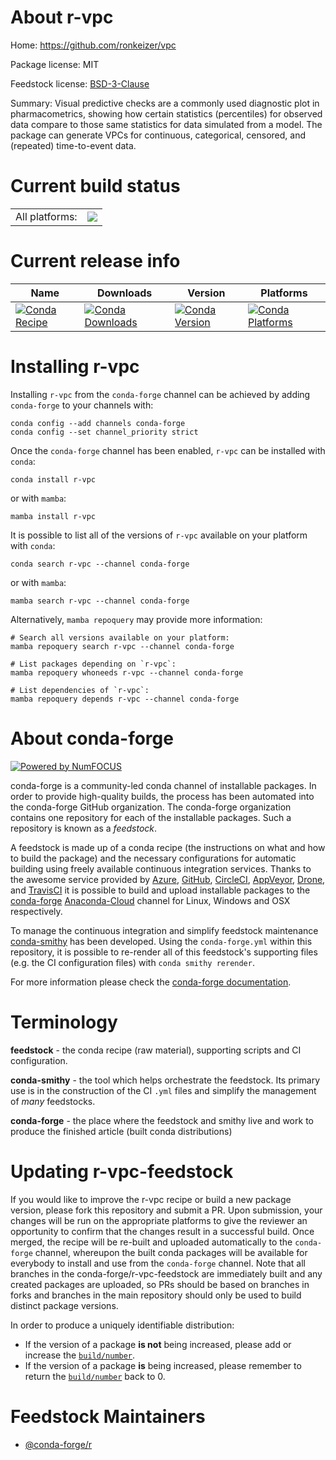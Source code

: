 About r-vpc
===========

Home: https://github.com/ronkeizer/vpc

Package license: MIT

Feedstock license: [BSD-3-Clause](https://github.com/conda-forge/r-vpc-feedstock/blob/main/LICENSE.txt)

Summary: Visual predictive checks are a commonly used diagnostic plot in pharmacometrics, showing how certain statistics (percentiles) for observed data compare to those same statistics for data simulated from a model. The package can generate VPCs for continuous, categorical, censored, and (repeated) time-to-event data.

Current build status
====================


<table><tr><td>All platforms:</td>
    <td>
      <a href="https://dev.azure.com/conda-forge/feedstock-builds/_build/latest?definitionId=8563&branchName=main">
        <img src="https://dev.azure.com/conda-forge/feedstock-builds/_apis/build/status/r-vpc-feedstock?branchName=main">
      </a>
    </td>
  </tr>
</table>

Current release info
====================

| Name | Downloads | Version | Platforms |
| --- | --- | --- | --- |
| [![Conda Recipe](https://img.shields.io/badge/recipe-r--vpc-green.svg)](https://anaconda.org/conda-forge/r-vpc) | [![Conda Downloads](https://img.shields.io/conda/dn/conda-forge/r-vpc.svg)](https://anaconda.org/conda-forge/r-vpc) | [![Conda Version](https://img.shields.io/conda/vn/conda-forge/r-vpc.svg)](https://anaconda.org/conda-forge/r-vpc) | [![Conda Platforms](https://img.shields.io/conda/pn/conda-forge/r-vpc.svg)](https://anaconda.org/conda-forge/r-vpc) |

Installing r-vpc
================

Installing `r-vpc` from the `conda-forge` channel can be achieved by adding `conda-forge` to your channels with:

```
conda config --add channels conda-forge
conda config --set channel_priority strict
```

Once the `conda-forge` channel has been enabled, `r-vpc` can be installed with `conda`:

```
conda install r-vpc
```

or with `mamba`:

```
mamba install r-vpc
```

It is possible to list all of the versions of `r-vpc` available on your platform with `conda`:

```
conda search r-vpc --channel conda-forge
```

or with `mamba`:

```
mamba search r-vpc --channel conda-forge
```

Alternatively, `mamba repoquery` may provide more information:

```
# Search all versions available on your platform:
mamba repoquery search r-vpc --channel conda-forge

# List packages depending on `r-vpc`:
mamba repoquery whoneeds r-vpc --channel conda-forge

# List dependencies of `r-vpc`:
mamba repoquery depends r-vpc --channel conda-forge
```


About conda-forge
=================

[![Powered by
NumFOCUS](https://img.shields.io/badge/powered%20by-NumFOCUS-orange.svg?style=flat&colorA=E1523D&colorB=007D8A)](https://numfocus.org)

conda-forge is a community-led conda channel of installable packages.
In order to provide high-quality builds, the process has been automated into the
conda-forge GitHub organization. The conda-forge organization contains one repository
for each of the installable packages. Such a repository is known as a *feedstock*.

A feedstock is made up of a conda recipe (the instructions on what and how to build
the package) and the necessary configurations for automatic building using freely
available continuous integration services. Thanks to the awesome service provided by
[Azure](https://azure.microsoft.com/en-us/services/devops/), [GitHub](https://github.com/),
[CircleCI](https://circleci.com/), [AppVeyor](https://www.appveyor.com/),
[Drone](https://cloud.drone.io/welcome), and [TravisCI](https://travis-ci.com/)
it is possible to build and upload installable packages to the
[conda-forge](https://anaconda.org/conda-forge) [Anaconda-Cloud](https://anaconda.org/)
channel for Linux, Windows and OSX respectively.

To manage the continuous integration and simplify feedstock maintenance
[conda-smithy](https://github.com/conda-forge/conda-smithy) has been developed.
Using the ``conda-forge.yml`` within this repository, it is possible to re-render all of
this feedstock's supporting files (e.g. the CI configuration files) with ``conda smithy rerender``.

For more information please check the [conda-forge documentation](https://conda-forge.org/docs/).

Terminology
===========

**feedstock** - the conda recipe (raw material), supporting scripts and CI configuration.

**conda-smithy** - the tool which helps orchestrate the feedstock.
                   Its primary use is in the construction of the CI ``.yml`` files
                   and simplify the management of *many* feedstocks.

**conda-forge** - the place where the feedstock and smithy live and work to
                  produce the finished article (built conda distributions)


Updating r-vpc-feedstock
========================

If you would like to improve the r-vpc recipe or build a new
package version, please fork this repository and submit a PR. Upon submission,
your changes will be run on the appropriate platforms to give the reviewer an
opportunity to confirm that the changes result in a successful build. Once
merged, the recipe will be re-built and uploaded automatically to the
`conda-forge` channel, whereupon the built conda packages will be available for
everybody to install and use from the `conda-forge` channel.
Note that all branches in the conda-forge/r-vpc-feedstock are
immediately built and any created packages are uploaded, so PRs should be based
on branches in forks and branches in the main repository should only be used to
build distinct package versions.

In order to produce a uniquely identifiable distribution:
 * If the version of a package **is not** being increased, please add or increase
   the [``build/number``](https://docs.conda.io/projects/conda-build/en/latest/resources/define-metadata.html#build-number-and-string).
 * If the version of a package **is** being increased, please remember to return
   the [``build/number``](https://docs.conda.io/projects/conda-build/en/latest/resources/define-metadata.html#build-number-and-string)
   back to 0.

Feedstock Maintainers
=====================

* [@conda-forge/r](https://github.com/conda-forge/r/)

